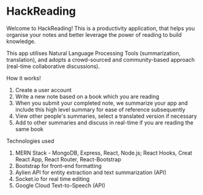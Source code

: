 # HackReading

Welcome to HackReading! This is a productivity application, that helps you organise your notes and better leverage the power of reading to build knowledge. 

This app utilises Natural Language Processing Tools (summarization, translation), and adopts a crowd-sourced and community-based approach (real-time collaborative discussions). 

How it works!

1. Create a user account
2. Write a new note based on a book which you are reading
3. When you submit your completed note, we summarize your app and include this high level summary for ease of reference subsequently 
4. View other people's summaries, select a translated version if necessary
5. Add to other summaries and discuss in real-time if you are reading the same book

Technologies used

1. MERN Stack - MongoDB, Express, React, Node.js; React Hooks, Creat React App, React Router, React-Bootstrap
2. Bootstrap for front-end formatting
3. Aylien API for entity extraction and text summarization (API)
4. Socket.io for real time editing 
5. Google Cloud Text-to-Speech (API)


